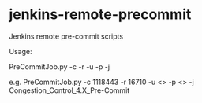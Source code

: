 jenkins-remote-precommit
========================

Jenkins remote pre-commit scripts

Usage:

PreCommitJob.py -c <changeNum> -r <reviewBoardId> -u <user> -p <password> -j <job>

e.g. PreCommitJob.py -c 1118443 -r 16710 -u <> -p <> -j Congestion_Control_4.X_Pre-Commit

